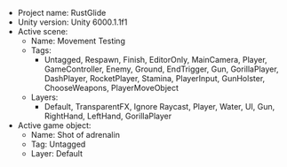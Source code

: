 <!-- UNITY CODE ASSIST INSTRUCTIONS START -->
- Project name: RustGlide
- Unity version: Unity 6000.1.1f1
- Active scene:
  - Name: Movement Testing
  - Tags:
    - Untagged, Respawn, Finish, EditorOnly, MainCamera, Player, GameController, Enemy, Ground, EndTrigger, Gun, GorillaPlayer, DashPlayer, RocketPlayer, Stamina, PlayerInput, GunHolster, ChooseWeapons, PlayerMoveObject
  - Layers:
    - Default, TransparentFX, Ignore Raycast, Player, Water, UI, Gun, RightHand, LeftHand, GorillaPlayer
- Active game object:
  - Name: Shot of adrenalin
  - Tag: Untagged
  - Layer: Default
<!-- UNITY CODE ASSIST INSTRUCTIONS END -->